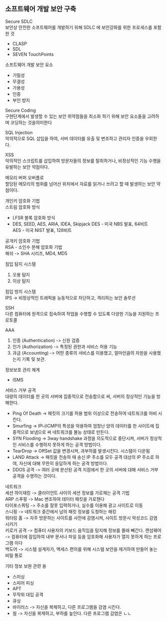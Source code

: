 ## 소프트웨어 개발 보안 구축
Secure SDLC <br>
보안상 안전한 소프트웨어를 개발하기 위해 SDLC 에 보안강화를 위한 프로세스를 포함한 것 
- CLASP
- SDL
- SEVEN TouchPoints

소프트웨어 개발 보안 요소 <br>
- 기밀성
- 무결성
- 가용성
- 인증
- 부인 방지

Secure Coding <br>
구현단계에서 발생할 수 있는 보안 취약점들을 최소화 하기 위해 보안 요소들을 고려하며 코딩하는 것을의미한다 <br>

SQL Injection<br>
악의적으로 SQL 삽입을 하여, 서버 데이터를 유출 및 변조하고 관리자 인증을 우회한다.


XSS <br>
악의적인 스크립트를 삽입하여 방문자들의 정보를 탈취하거나, 비정상적인 기능 수행을 유발하는 보안 약점이다. <br>

메모리 버퍼 오버플로 <br>
할당된 메모리의 범위를 넘어선 위치에서 자료를 읽거나 쓰려고 할 때 발생하는 보안 약점이다. 

개인키 암호화 기법 <br>
스트림 암호화 방식
- LFSR
블록 암호화 방식
- DES, SEED, AES, ARIA, IDEA, Skipjack
DES - 미국 NBS 발표, 64비트 <br>
AES - 미국 NIST 발표, 128비트 <br>

공개키 암호화 기법 <br>
RSA - 소인수 분해 암호화 기법 <br>
해쉬 -> SHA 시리즈, MD4, MD5 <br>

침입 탐지 시스템 
1) 오용 탐지
2) 이상 탐지

침입 방지 시스템 <br>
IPS -> 비정상적인 트래픽을 능동적으로 차단하고, 격리하는 보안 솔루션<br>

SSH<br>
다른 컴퓨터에 원격으로 접속하여 작업을 수행할 수 있도록 다양한 기능을 지원하는 프로토콜 <br>

AAA <br>
1) 인증 (Authentication) -> 신원 검증
2) 인가 (Authorization) -> 특정된 권한과 서비스 허용 기능
3) 과금 (Accounting) -> 어떤 종류의 서비스를 이용했고, 얼마만큼의 자원을 사용했는지 기록 및 보관.

정보보호 관리 체계 <br>
- ISMS

서비스 거부 공격 <br>
대량의 데이터를 한 곳의 서버에 집중적으로 전송함으로 써, 서버의 정상적인 기능을 방해한다.
- Ping Of Death -> 패킷의 크기를 허용 범위 이상으로 전송하여 네트워크를 마비 시킨다.
- Smurfing -> IP나ICMP의 특성을 악용하여 엄청난 양의 데이터를 한 사이트에 집중적으로 보냄으로 써 네트워크를 불능 상태로 만든다.
- SYN Flooding -> 3way handshake 과정을 의도적으로 중단시켜, 서버가 정상적인 서비스를 수행하지 못하게 하는 공격 방법이다. 
- TearDrop -> OffSet 값을 변경시켜, 과부하를 발생시킨다. 시스템이 다운됨
- LAND Attack -> 패킷을 전송하 때 송신 IP 주소를 모두 공격 대상의 IP 주소로 하여, 자신에 대해 무한히 응답하게 하는 공격 방법이다.
- DDOS 공격 -> 여러 곳에 분산된 공격 지점에서 한 곳의 서버에 대해 서비스 거부 공격을 수행하는 것이다. 

네트워크 <br>
세션 하이재킹 -> 클라이언트 사이의 세션 정보를 가로채는 공격 기법<br>
ARP 스푸핑 -> Mac 변조하여 데이터 패킷을 가로챈다<br>
타이포스쿼팅 -> 주소를 잘못 입력하거나, 실수를 이용해 광고 사이트로 이동 <br>
스니핑 -> 네트워크 중간에서 남의 패킷 정보를 도청하는 해킹 <br>
워터링 홀 -> 자주 방문하는 사이트를 사전에 감염시켜, 사이트 방문시 악성코드 감염 시키기<br>
키로거 공격 -> 컴퓨터 사용자의 키보드 움직임을 탐지해 정보를 몰래 빼간다.
랜섬웨어 -> 컴퓨터에 잠입하여 내부 문서나 파일 등을 암호화해 사용자가 열지 못하게 하는 프로그램 이다 <br>
백도어 -> 시스템 설계자가, 액세스 편의를 위해 시스템 보안을 제거하여 만들어 놓는 비밀 통로 <br>

기타 정보 보완 관련 용 <br>
- 스미싱
- 스피어 피싱
- APT
- 무작위 대입 공격
- 큐싱
- 바이러스 -> 자신을 복제하고, 다른 프로그램을 감염 시킨다.
- 웜 -> 자신을 복제하고, 부하를 높인다. 다른 프로그램 감염은 ㄴㄴ





















































































